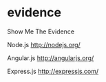 evidence
========

Show Me The Evidence

Node.js
http://nodejs.org/

Angular.js
http://angularjs.org/

Express.js
http://expressjs.com/
